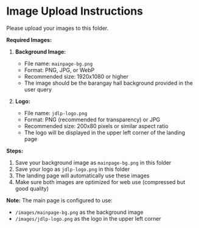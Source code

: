 # Image Upload Instructions

Please upload your images to this folder.

**Required Images:**

1. **Background Image:**
   - File name: `mainpage-bg.png`
   - Format: PNG, JPG, or WebP
   - Recommended size: 1920x1080 or higher
   - The image should be the barangay hall background provided in the user query

2. **Logo:**
   - File name: `jdlp-logo.png`
   - Format: PNG (recommended for transparency) or JPG
   - Recommended size: 200x80 pixels or similar aspect ratio
   - The logo will be displayed in the upper left corner of the landing page

**Steps:**
1. Save your background image as `mainpage-bg.png` in this folder
2. Save your logo as `jdlp-logo.png` in this folder
3. The landing page will automatically use these images
4. Make sure both images are optimized for web use (compressed but good quality)

**Note:** The main page is configured to use:
- `/images/mainpage-bg.png` as the background image
- `/images/jdlp-logo.png` as the logo in the upper left corner
